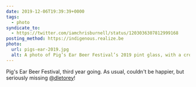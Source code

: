 ```yaml
---
date: 2019-12-06T19:39:39+0000
tags:
  - photo
syndicate_to:
  - https://twitter.com/iamchrisburnell/status/1203036307812999168
posting_method: https://indigenous.realize.be
photo:
  url: pigs-ear-2019.jpg
  alt: A photo of Pig’s Ear Beer Festival’s 2019 pint glass, with a crowd of people in the background
---
```


Pig's Ear Beer Festival, third year going. As usual, couldn't be happier, but seriously missing <a href="https://twitter.com/dletorey">@dletorey</a>!
